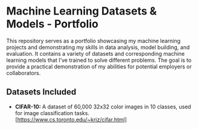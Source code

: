 # Machine Learning Datasets & Models - Portfolio

This repository serves as a portfolio showcasing my machine learning projects and demonstrating my skills in data analysis, model building, and evaluation. It contains a variety of datasets and corresponding machine learning models that I’ve trained to solve different problems. The goal is to provide a practical demonstration of my abilities for potential employers or collaborators.

## Datasets Included

*   **CIFAR-10:**  A dataset of 60,000 32x32 color images in 10 classes, used for image classification tasks. [https://www.cs.toronto.edu/~kriz/cifar.html]